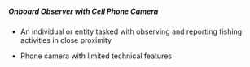 ##### **Onboard Observer with Cell Phone Camera**

- An individual or entity tasked with observing and reporting fishing activities in close proximity

- Phone camera with limited technical features
